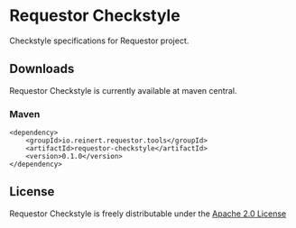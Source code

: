 Requestor Checkstyle
==

Checkstyle specifications for Requestor project.

## Downloads
Requestor Checkstyle is currently available at maven central.

### Maven
```
<dependency>
    <groupId>io.reinert.requestor.tools</groupId>
    <artifactId>requestor-checkstyle</artifactId>
    <version>0.1.0</version>
</dependency>
```

## License
Requestor Checkstyle is freely distributable under the [Apache 2.0 License](http://www.apache.org/licenses/LICENSE-2.0.html)
